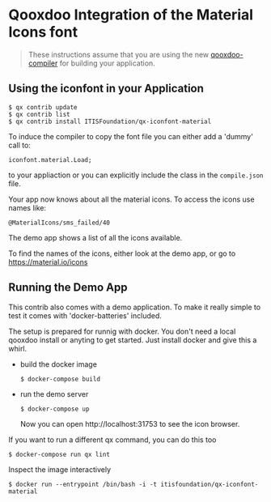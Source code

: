 # Qooxdoo Integration of the Material Icons font

> These instructions assume that you are using the new [qooxdoo-compiler](https://github.com/qooxdoo/qooxdoo-compiler)
> for building your application.

## Using the iconfont in your Application

```console
$ qx contrib update
$ qx contrib list
$ qx contrib install ITISFoundation/qx-iconfont-material
```

To induce the compiler to copy the font file you can either add a 'dummy' call to:

`iconfont.material.Load;`

to your appliaction or you can explicitly include the class in the `compile.json` file.

Your app now knows about all the material icons. To access the icons
use names like:

`@MaterialIcons/sms_failed/40`

The demo app shows a list of all the icons available.

To find the names of the icons, either look at the demo app, or go to https://material.io/icons


## Running the Demo App

This contrib also comes with a demo application. To make it really simple to test
it comes with 'docker-batteries' included.

The setup is prepared for runnig with docker. You don't
need a local qooxdoo install or anyting to get started. Just install docker
and give this a whirl.

* build the docker image
  ```console
  $ docker-compose build
  ```

* run the demo server
   ```console
   $ docker-compose up
   ```
  Now you can open http://localhost:31753 to see the icon browser.

If you want to run a different qx command, you can do this too

```console
$ docker-compose run qx lint
```

Inspect the image interactively

```console
$ docker run --entrypoint /bin/bash -i -t itisfoundation/qx-iconfont-material
```
